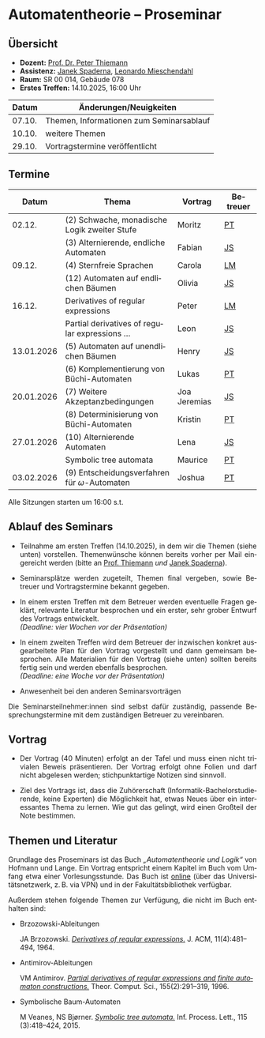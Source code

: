 <div lang="de" style="max-width: 80rem; text-align: justify">

# Automatentheorie – Proseminar

## Übersicht

- **Dozent:** [Prof. Dr. Peter Thiemann][PT]
- **Assistenz:** [Janek Spaderna][JS], [Leonardo Mieschendahl][LM]
- **Raum:** SR 00 014, Gebäude 078
- **Erstes Treffen:** 14.10.2025, 16:00 Uhr


| Datum  | Änderungen/Neuigkeiten |
| ------ | ---------------------- |
| 07.10. | Themen, Informationen zum Seminarsablauf |
| 10.10. | weitere Themen |
| 29.10. | Vortragstermine veröffentlicht |


## Termine

| Datum  | Thema   | Vortrag  | Betreuer  |
| ------ | ------- | -------- | ----------|
| 02.12. | (2) Schwache, monadische Logik zweiter Stufe | Moritz | [PT][] |
|        | (3) Alternierende, endliche Automaten        | Fabian | [JS][] |
| 09.12. | (4) Sternfreie Sprachen                      | Carola | [LM][] |
|        | (12) Automaten auf endlichen Bäumen          | Olivia | [JS][] |
| 16.12. | Derivatives of regular expressions           | Peter  | [LM][] |
|        | Partial derivatives of regular expressions … | Leon   | [JS][] |
| 13.01.2026 | (5) Automaten auf unendlichen Bäumen     | Henry  | [JS][] |
|            | (6) Komplementierung von Büchi-Automaten | Lukas  | [PT][] |
| 20.01.2026 | (7) Weitere Akzeptanzbedingungen         | Joa Jeremias  | [JS][] |
|            | (8) Determinisierung von Büchi-Automaten | Kristin       | [PT][] |
| 27.01.2026 | (10) Alternierende Automaten             | Lena          | [JS][] |
|            | Symbolic tree automata                   | Maurice       | [PT][] |
| 03.02.2026 | (9) Entscheidungsverfahren für *ω*-Automaten | Joshua    | [PT][] |

Alle Sitzungen starten um 16:00 s.t.

[PT]: /team/thiemann.md
[JS]: /team/spaderna.md
[LM]: /team/mieschendahl.md


## Ablauf des Seminars

* Teilnahme am ersten Treffen (14.10.2025), in dem wir die Themen (siehe unten)
  vorstellen. Themenwünsche können bereits vorher per Mail eingereicht werden
  (bitte an [Prof.&nbsp;Thiemann](/team/thiemann.md) *und* [Janek
  Spaderna](/team/spaderna.md)).

* Seminarsplätze werden zugeteilt, Themen final vergeben, sowie Betreuer und
  Vortragstermine bekannt gegeben.

* In einem ersten Treffen mit dem Betreuer werden eventuelle Fragen geklärt,
  relevante Literatur besprochen und ein erster, sehr grober Entwurf des
  Vortrags entwickelt.
  <br>
  *(Deadline: vier Wochen vor der Präsentation)* 

* In einem zweiten Treffen wird dem Betreuer der inzwischen konkret
  ausgearbeitete Plan für den Vortrag vorgestellt und dann gemeinsam
  besprochen. Alle Materialien für den Vortrag (siehe unten) sollten bereits
  fertig sein und werden ebenfalls besprochen.
  <br>
  *(Deadline: eine Woche vor der Präsentation)*

* Anwesenheit bei den anderen Seminarsvorträgen

Die Seminarsteilnehmer:innen sind selbst dafür zuständig, passende
Besprechungstermine mit dem zuständigen Betreuer zu vereinbaren.


## Vortrag

* Der Vortrag (40 Minuten) erfolgt an der Tafel und muss einen nicht trivialen
  Beweis präsentieren. Der Vortrag erfolgt ohne Folien und darf nicht abgelesen
  werden; stichpunktartige Notizen sind sinnvoll.

* Ziel des Vortrags ist, dass die Zuhörerschaft
  (Informatik-Bachelorstudierende, keine Experten) die Möglichkeit hat, etwas
  Neues über ein interessantes Thema zu lernen. Wie gut das gelingt, wird einen
  Großteil der Note bestimmen.


## Themen und Literatur

Grundlage des Proseminars ist das Buch *„Automatentheorie und Logik“* von Hofmann
und Lange. Ein Vortrag entspricht einem Kapitel im Buch vom Umfang etwa
einer Vorlesungsstunde. Das Buch ist [online][book] (über das
Universitätsnetzwerk, z.&#8239;B. via VPN) und in der Fakultätsbibliothek verfügbar.

Außerdem stehen folgende Themen zur Verfügung, die nicht im Buch enthalten sind:

<div style="text-align: left">

* Brzozowski-Ableitungen

  JA Brzozowski. [*Derivatives of regular
  expressions.*](https://dl.acm.org/doi/pdf/10.1145/321239.321249) J. ACM,
  11(4):481–494, 1964.

* Antimirov-Ableitungen

  VM Antimirov. [*Partial derivatives of regular expressions and finite
  automaton
  constructions.*](https://link.springer.com/content/pdf/10.1007/3-540-59042-0_96.pdf)
  Theor. Comput. Sci., 155(2):291–319, 1996.

* Symbolische Baum-Automaten

  M Veanes, NS Bjørner. [*Symbolic tree
  automata.*](https://www.microsoft.com/en-us/research/wp-content/uploads/2016/02/staIPL.pdf)
  Inf. Process. Lett., 115 (3):418–424, 2015.
  
</div>

<!--
* 2 Schwache Monadische Logik zweiter Stufe
* 3 Alternierende endliche Automaten
* (4 Sternfreie Sprachen)
* 5 Automaten auf unendlichen Wörtern
* (6 Komplementierung von Büchiautomaten)
* 7 Weitere Akzeptanzbedingungen
* (9 Entscheidungsverfahren für ω-Automaten)
* (10 Alternierende Automaten)
* (11 Linearzeit-Temporale Logik)
* 12 Automaten auf endlichen Bäumen
-->

[book]: http://www.springer.com/de/book/9783642180897
